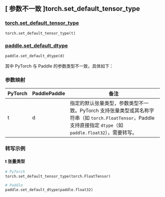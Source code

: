 ## [ 参数不一致 ]torch.set_default_tensor_type

### [torch.set\_default\_tensor\_type](https://pytorch.org/docs/stable/generated/torch.set_default_tensor_type.html)

```python
torch.set_default_tensor_type(t)
```

### [paddle.set\_default\_dtype](https://www.paddlepaddle.org.cn/documentation/docs/zh/api/paddle/set_default_dtype_cn.html#set-default-dtype)

```python
paddle.set_default_dtype(d)
```

其中 PyTorch 与 Paddle 的参数类型不一致，具体如下：

### 参数映射

| PyTorch | PaddlePaddle | 备注 |
| ------- | ------------ | -- |
| t       | d            | 指定的默认张量类型，参数类型不一致。PyTorch 支持张量类型或其名称字符串（如 `torch.FloatTensor`，Paddle 支持直接指定 `dtype`（如 `paddle.float32`），需要转写。 |

### 转写示例

#### t 张量类型

```python
# PyTorch
torch.set_default_tensor_type(torch.FloatTensor)

# Paddle
paddle.set_default_dtype(paddle.float32)
```
